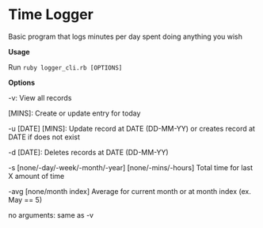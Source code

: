 # Time Logger

Basic program that logs minutes per day spent doing anything you wish

**Usage**

Run `ruby logger_cli.rb [OPTIONS]`

**Options**

-v: View all records

[MINS]: Create or update entry for today

-u [DATE] [MINS]: Update record at DATE (DD-MM-YY) or creates record at DATE if does not exist

-d [DATE]: Deletes records at DATE (DD-MM-YY)

-s [none/-day/-week/-month/-year] [none/-mins/-hours] Total time for last X amount of time

-avg [none/month index] Average for current month or at month index (ex. May == 5)

no arguments: same as -v
